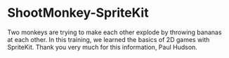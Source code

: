# ShootMonkey-SpriteKit

Two monkeys are trying to make each other explode by throwing bananas at each other. In this training, we learned the basics of 2D games with SpriteKit. Thank you very much for this information, Paul Hudson.
